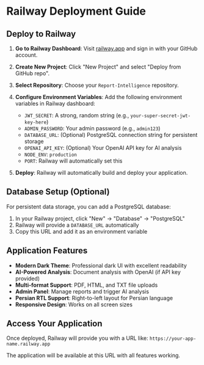 # Railway Deployment Guide

## Deploy to Railway

1. **Go to Railway Dashboard**: Visit [railway.app](https://railway.app) and sign in with your GitHub account.

2. **Create New Project**: Click "New Project" and select "Deploy from GitHub repo".

3. **Select Repository**: Choose your `Report-Intelligence` repository.

4. **Configure Environment Variables**: Add the following environment variables in Railway dashboard:
   - `JWT_SECRET`: A strong, random string (e.g., `your-super-secret-jwt-key-here`)
   - `ADMIN_PASSWORD`: Your admin password (e.g., `admin123`)
   - `DATABASE_URL`: (Optional) PostgreSQL connection string for persistent storage
   - `OPENAI_API_KEY`: (Optional) Your OpenAI API key for AI analysis
   - `NODE_ENV`: `production`
   - `PORT`: Railway will automatically set this

5. **Deploy**: Railway will automatically build and deploy your application.

## Database Setup (Optional)

For persistent data storage, you can add a PostgreSQL database:

1. In your Railway project, click "New" → "Database" → "PostgreSQL"
2. Railway will provide a `DATABASE_URL` automatically
3. Copy this URL and add it as an environment variable

## Application Features

- **Modern Dark Theme**: Professional dark UI with excellent readability
- **AI-Powered Analysis**: Document analysis with OpenAI (if API key provided)
- **Multi-format Support**: PDF, HTML, and TXT file uploads
- **Admin Panel**: Manage reports and trigger AI analysis
- **Persian RTL Support**: Right-to-left layout for Persian language
- **Responsive Design**: Works on all screen sizes

## Access Your Application

Once deployed, Railway will provide you with a URL like:
`https://your-app-name.railway.app`

The application will be available at this URL with all features working.
